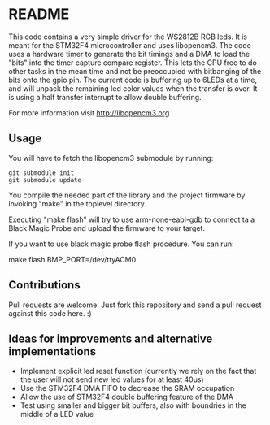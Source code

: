 # README

This code contains a very simple driver for the WS2812B RGB leds. It is meant
for the STM32F4 microcontroller and uses libopencm3. The code uses a hardware
timer to generate the bit timings and a DMA to load the "bits" into the timer
capture compare register. This lets the CPU free to do other tasks in the mean
time and not be preoccupied with bitbanging of the bits onto the gpio pin. The
current code is buffering up to 6LEDs at a time, and will unpack the remaining
led color values when the transfer is over. It is using a half transfer
interrupt to allow double buffering.

For more information visit http://libopencm3.org

## Usage

You will have to fetch the libopencm3 submodule by running:

    git submodule init
    git submodule update

You compile the needed part of the library and the project firmware by invoking
"make" in the toplevel directory.

Executing "make flash" will try to use arm-none-eabi-gdb to connect ta a Black
Magic Probe and upload the firmware to your target.

If you want to use black magic probe flash procedure. You can run:

make flash BMP\_PORT=/dev/ttyACM0

## Contributions

Pull requests are welcome. Just fork this repository and send a pull request against this code here. :)

## Ideas for improvements and alternative implementations

* Implement explicit led reset function (currently we rely on the fact that the
  user will not send new led values for at least 40us)
* Use the STM32F4 DMA FIFO to decrease the SRAM occupation
* Allow the use of STM32F4 double buffering feature of the DMA
* Test using smaller and bigger bit buffers, also with boundries in the middle
  of a LED value
